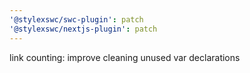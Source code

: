 ```yaml
---
'@stylexswc/swc-plugin': patch
'@stylexswc/nextjs-plugin': patch
---
```


link counting: improve cleaning unused var declarations
